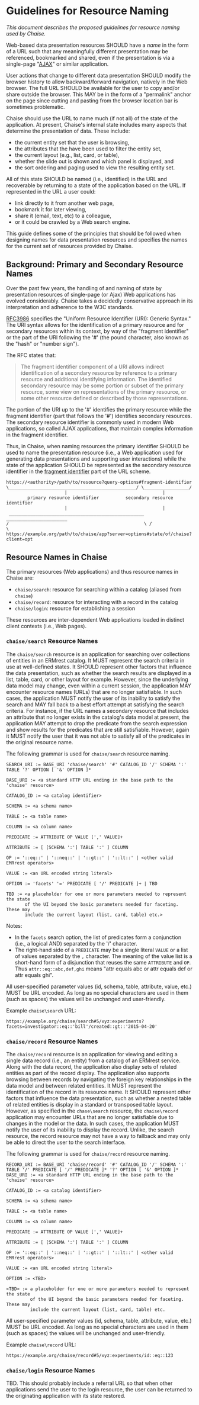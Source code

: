 # Guidelines for Resource Naming

_This document describes the proposed guidelines for resource naming used by
Chaise._

Web-based data presentation resources SHOULD have a _name_ in the form of a URL
such that any meaningfully different presentation may be referenced, bookmarked
and shared, even if the presentation is via a single-page "[AJAX](https://en.wikipedia.org/wiki/Ajax_%28programming%29)"
or similar application.

User actions that change to different data presentation SHOULD modify the
browser history to allow backward/forward navigation, natively in the Web
browser. The full URL SHOULD be available for the user to copy and/or share
outside the browser. This MAY be in the form of a "permalink" anchor on the
page since cutting and pasting from the browser location bar is sometimes
problematic.

Chaise should use the URL to name much (if not all) of the state of the
application. At present, Chaise's internal state includes many aspects that
determine the presentation of data. These include:
- the current entity set that the user is browsing,
- the attributes that the have been used to filter the entity set,
- the current layout (e.g., list, card, or table),
- whether the slide out is shown and which panel is displayed, and
- the sort ordering and paging used to view the resulting entity set.

All of this state SHOULD be named (i.e., identified) in the URL and recoverable
by returning to a state of the application based on the URL. If represented in
the URL a user could:
- link directly to it from another web page,
- bookmark it for later viewing,
- share it (email, text, etc) to a colleague,
- or it could be crawled by a Web search engine.

This guide defines some of the principles that should be followed when designing
names for data presentation resources and specifies the names for the current
set of resources provided by Chaise.

## Background: Primary and Secondary Resource Names

Over the past few years, the handling of and naming of state by presentation
resources of single-page (or Ajax) Web applications has evolved considerably.
Chaise takes a decidedly conservative approach in its interpretation and
adherence to the W3C standards.

[RFC3986](https://tools.ietf.org/html/rfc3986) specifies the "Uniform Resource
Identifier (URI): Generic Syntax." The URI syntax allows for the identification
of a primary resource and for secondary resources within its context, by way of
the "fragment identifier" or the part of the URI following the '#' (the pound
character, also known as the "hash" or "number sign").

The RFC states that:

> The fragment identifier component of a URI allows indirect identification of a
  secondary resource by reference to a primary resource and additional
  identifying information.  The identified secondary resource may be some
  portion or subset of the primary resource, some view on representations of the
  primary resource, or some other resource defined or described by those
  representations.

The portion of the URI up to the '#' identifies the primary resource while the
fragment identifier (part that follows the '#') identifies secondary resources.
The secondary resource identifier is commonly used in modern Web applications,
so called AJAX applications, that maintain complex information in the fragment
identifier.

Thus, in Chaise, when naming resources the primary identifier SHOULD be used to
name the presentation resource (i.e., a Web application used for generating data
presentations and supporting user interactions) while the state of the
application SHOULD be represented as the secondary resource identifier in the
[fragment identifier](http://en.wikipedia.org/wiki/Fragment_identifier) part
of the URL scheme.

```
https://<authority>/path/to/resource?query-options#fragment-identifier
\________________________________________________/ \_________________/
                      |                                    |
        primary resource identifier          secondary resource identifier
                      |                                    |
 ___________________________________________________   _______________________
/                                                   \ /                       \
https://example.org/path/to/chaise/app?server=options#state/of/chaise?client=opt
```

## Resource Names in Chaise

The primary resources (Web applications) and thus resource names in Chaise are:
- `chaise/search`: resource for searching within a catalog (aliased from `chaise`)
- `chaise/record`: resource for interacting with a record in the catalog
- `chaise/login`: resource for establishing a session

These resources are inter-dependent Web applications loaded in distinct client
contexts (i.e., Web pages).

### `chaise/search` Resource Names

The `chaise/search` resource is an application for searching over collections
of entities in an ERMrest catalog. It MUST represent the search criteria in use
at well-defined states. It SHOULD represent other factors that influence the
data presentation, such as whether the search results are displayed in a list,
table, card, or other layout for example. However, since the underlying data
model may change, even within a current session, the application MAY encounter
resource names (URLs) that are no longer satisfiable. In such cases, the
application MUST notify the user of its inability to satisfy the search and MAY
fall back to a best effort attempt at satisfying the search criteria. For
instance, if the URL names a secondary resource that includes an attribute that
no longer exists in the catalog's data model at present, the application MAY
attempt to drop the predicate from the search expression and show results for
the predicates that are still satisfiable. However, again it MUST notify the
user that it was not able to satisfy all of the predicates in the original
resource name.

The following grammar is used for `chaise/search` resource naming.

```
SEARCH_URI := BASE_URI 'chaise/search' '#' CATALOG_ID '/' SCHEMA ':' TABLE '?' OPTION [ '&' OPTION ]*

BASE_URI := <a standard HTTP URL ending in the base path to the 'chaise' resource>

CATALOG_ID := <a catalog identifier>

SCHEMA := <a schema name>

TABLE := <a table name>

COLUMN := <a column name>

PREDICATE := ATTRIBUTE OP VALUE [',' VALUE]+

ATTRIBUTE := [ [SCHEMA ':'] TABLE ':' ] COLUMN

OP := '::eq::' | '::neq::' | '::gt::' | '::lt::' | <other valid EMRrest operators>

VALUE := <an URL encoded string literal>

OPTION := 'facets' '=' PREDICATE [ '/' PREDICATE ]+ | TBD

TBD := <a placeholder for one or more parameters needed to represent the state
       of the UI beyond the basic parameters needed for faceting. These may
       include the current layout (list, card, table) etc.>
```

Notes:
- In the `facets` search option, the list of predicates form a conjunction
  (i.e., a logical AND) separated by the '/' character.
- The right-hand side of a `PREDICATE` may be a single literal `VALUE` or a list
  of values separated by the `,` character. The meaning of the value list is a
  short-hand form of a disjunction that reuses the same `ATTRIBUTE` and `OP`.
  Thus `attr::eq::abc,def,ghi` means "attr equals abc or attr equals def or
  attr equals ghi".

All user-specified parameter values (id, schema, table, attribute, value, etc.)
MUST be URL encoded. As long as no special characters are used in them (such as
spaces) the values will be unchanged and user-friendly.

Example `chaise\search` URL:

```
https://example.org/chaise/search#5/xyz:experiments?facets=investigator::eq::'bill'/created::gt::'2015-04-20'
```

### `chaise/record` Resource Names

The `chaise/record` resource is an application for viewing and editing a single
data record (i.e., an entity) from a catalog of an ERMrest service. Along with
the data record, the application also display sets of related entities as part
of the record display. The application also supports browsing between records
by navigating the foreign key relationships in the data model and between
related entities. It MUST represent the identification of the record in its
resource name. It SHOULD represent other factors that influence the data
presentation, such as whether a nested table of related entities is display in
a standard or transposed table layout. However, as specified in the
`chase\search` resource, the `chaise\record` application may encounter URLs
that are no longer satisfiable due to changes in the model or the data. In such
cases, the application MUST notify the user of its inability to display the
record. Unlike, the search resource, the record resource may not have a way to
fallback and may only be able to direct the user to the search interface.

The following grammar is used for `chaise/record` resource naming.

```
RECORD_URI := BASE_URI 'chaise/record' '#' CATALOG_ID '/' SCHEMA ':' TABLE '/' PREDICATE [ '/' PREDICATE ]* '?' OPTION [ '&' OPTION ]*
BASE_URI := <a standard HTTP URL ending in the base path to the 'chaise' resource>

CATALOG_ID := <a catalog identifier>

SCHEMA := <a schema name>

TABLE := <a table name>

COLUMN := <a column name>

PREDICATE := ATTRIBUTE OP VALUE [',' VALUE]+

ATTRIBUTE := [ [SCHEMA ':'] TABLE ':' ] COLUMN

OP := '::eq::' | '::neq::' | '::gt::' | '::lt::' | <other valid EMRrest operators>

VALUE := <an URL encoded string literal>

OPTION := <TBD>

<TBD> := a placeholder for one or more parameters needed to represent the state
         of the UI beyond the basic parameters needed for faceting. These may
         include the current layout (list, card, table) etc.
```

All user-specified parameter values (id, schema, table, attribute, value, etc.)
MUST be URL encoded. As long as no special characters are used in them (such as
spaces) the values will be unchanged and user-friendly.

Example `chaise\record` URL:

```
https://example.org/chaise/record#5/xyz:experiments/id::eq::123
```

### `chaise/login` Resource Names

TBD. This should probably include a referral URL so that when other applications
send the user to the login resource, the user can be returned to the originating
application with its state restored.
